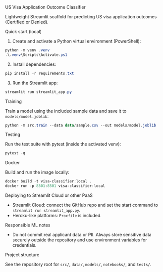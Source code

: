 US Visa Application Outcome Classifier

Lightweight Streamlit scaffold for predicting US visa application outcomes (Certified or Denied).

Quick start (local)

1. Create and activate a Python virtual environment (PowerShell):

```powershell
python -m venv .venv
.\.venv\Scripts\Activate.ps1
```

2. Install dependencies:

```powershell
pip install -r requirements.txt
```

3. Run the Streamlit app:

```powershell
streamlit run streamlit_app.py
```

Training

Train a model using the included sample data and save it to `models/model.joblib`:

```powershell
python -m src.train --data data/sample.csv --out models/model.joblib
```

Testing

Run the test suite with pytest (inside the activated venv):

```powershell
pytest -q
```

Docker

Build and run the image locally:

```powershell
docker build -t visa-classifier:local .
docker run -p 8501:8501 visa-classifier:local
```

Deploying to Streamlit Cloud or other PaaS

- Streamlit Cloud: connect the GitHub repo and set the start command to `streamlit run streamlit_app.py`.
- Heroku-like platforms: `Procfile` is included.

Responsible ML notes

- Do not commit real applicant data or PII. Always store sensitive data securely outside the repository and use environment variables for credentials.

Project structure

See the repository root for `src/`, `data/`, `models/`, `notebooks/`, and `tests/`.

